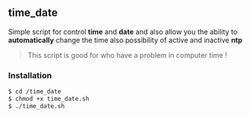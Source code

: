 ## time_date 


Simple script for control **time** and **date** and also allow you the ability to **automatically** change the time also possibility of active and inactive **ntp**
> This script is good for who have a problem in computer time !

### Installation

```bash
$ cd /time_date
$ chmod +x time_date.sh
$ ./time_date.sh

```